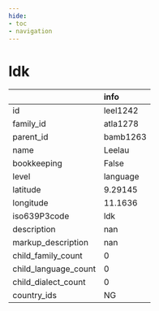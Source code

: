 ```yaml
---
hide:
- toc
- navigation
---
```

# ldk
|                      | info     |
|:---------------------|:---------|
| id                   | leel1242 |
| family_id            | atla1278 |
| parent_id            | bamb1263 |
| name                 | Leelau   |
| bookkeeping          | False    |
| level                | language |
| latitude             | 9.29145  |
| longitude            | 11.1636  |
| iso639P3code         | ldk      |
| description          | nan      |
| markup_description   | nan      |
| child_family_count   | 0        |
| child_language_count | 0        |
| child_dialect_count  | 0        |
| country_ids          | NG       |